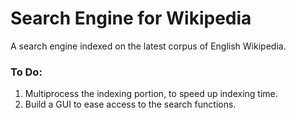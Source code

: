# Search Engine for Wikipedia
A search engine indexed on the latest corpus of English Wikipedia.

### To Do:
1. Multiprocess the indexing portion, to speed up indexing time.
2. Build a GUI to ease access to the search functions.
